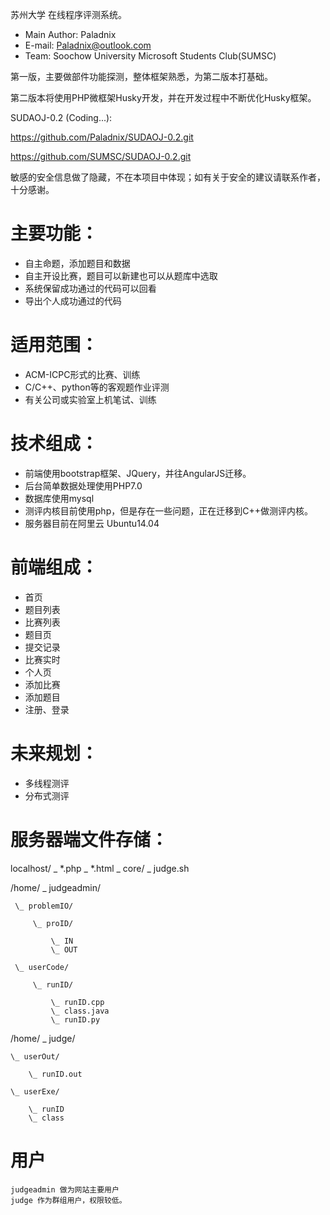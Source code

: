 苏州大学 在线程序评测系统。

- Main Author: Paladnix
- E-mail: Paladnix@outlook.com
- Team: Soochow University Microsoft Students Club(SUMSC)

 第一版，主要做部件功能探测，整体框架熟悉，为第二版本打基础。
 
 第二版本将使用PHP微框架Husky开发，并在开发过程中不断优化Husky框架。
 
 SUDAOJ-0.2 (Coding...):
 
 https://github.com/Paladnix/SUDAOJ-0.2.git
 
 https://github.com/SUMSC/SUDAOJ-0.2.git
 




敏感的安全信息做了隐藏，不在本项目中体现；如有关于安全的建议请联系作者，十分感谢。


# 主要功能：
- 自主命题，添加题目和数据
- 自主开设比赛，题目可以新建也可以从题库中选取
- 系统保留成功通过的代码可以回看
- 导出个人成功通过的代码

# 适用范围：
- ACM-ICPC形式的比赛、训练
- C/C++、python等的客观题作业评测
- 有关公司或实验室上机笔试、训练


# 技术组成：
- 前端使用bootstrap框架、JQuery，并往AngularJS迁移。
- 后台简单数据处理使用PHP7.0
- 数据库使用mysql
- 测评内核目前使用php，但是存在一些问题，正在迁移到C++做测评内核。
- 服务器目前在阿里云 Ubuntu14.04

# 前端组成：
- 首页
- 题目列表
- 比赛列表
- 题目页
- 提交记录
- 比赛实时
- 个人页
- 添加比赛
- 添加题目
- 注册、登录


# 未来规划：
- 多线程测评
- 分布式测评


# 服务器端文件存储：

localhost/
 \_ *.php
 \_ *.html
 \_ core/
     \_ judge.sh


/home/
 \_ judgeadmin/

     \_ problemIO/

         \_ proID/

             \_ IN
             \_ OUT

     \_ userCode/

         \_ runID/

             \_ runID.cpp
             \_ class.java
             \_ runID.py


/home/
\_ judge/

    \_ userOut/
       
        \_ runID.out
    
    \_ userExe/

        \_ runID
        \_ class


# 用户
    judgeadmin 做为网站主要用户
    judge 作为群组用户，权限较低。
